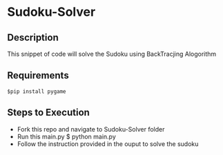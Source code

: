 # Sudoku-Solver
## Description
This snippet of code will solve the Sudoku using BackTracjing Alogorithm

## Requirements
`$pip install pygame`

## Steps to Execution
- Fork this repo and navigate to Sudoku-Solver folder
- Run this main.py $ python main.py
- Follow the instruction provided in the ouput to solve the sudoku
